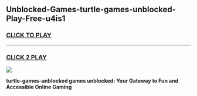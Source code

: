 
## Unblocked-Games-turtle-games-unblocked-Play-Free-u4is1
<h3>
<a href="https://premium76.site?title=turtle-games-unblocked&ref=20M">CLICK TO PLAY</a></h3>
<hr>

<h3>
<a href="https://premium76.site?title=turtle-games-unblocked&ref=20M">CLICK 2 PLAY</a>
  
</h3>

<a href="https://premium76.site?title=turtle-games-unblocked&ref=19M"><img src="https://clearcache.store/games.png"></a>


**turtle-games-unblocked games unblocked: Your Gateway to Fun and Accessible Online Gaming**
